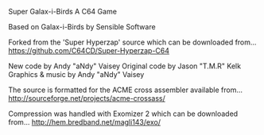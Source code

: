 Super Galax-i-Birds
A C64 Game

Based on Galax-i-Birds by Sensible Software

Forked from the 'Super Hyperzap' source
which can be downloaded from...
https://github.com/C64CD/Super-Hyperzap-C64

New code by Andy "aNdy" Vaisey
Original code by Jason "T.M.R" Kelk
Graphics & music by Andy "aNdy" Vaisey

The source is formatted for the ACME
cross assembler available from...
http://sourceforge.net/projects/acme-crossass/

Compression was handled with Exomizer 2
which can be downloaded from...
http://hem.bredband.net/magli143/exo/
